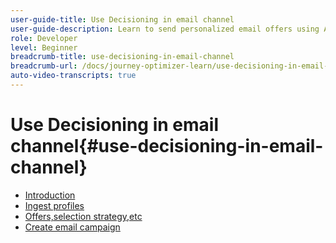 ```yaml
---
user-guide-title: Use Decisioning in email channel
user-guide-description: Learn to send personalized email offers using Adobe Journey Optimizer Decisioning.
role: Developer
level: Beginner
breadcrumb-title: use-decisioning-in-email-channel
breadcrumb-url: /docs/journey-optimizer-learn/use-decisioning-in-email-channel/introduction
auto-video-transcripts: true
---
```


# Use Decisioning in email channel{#use-decisioning-in-email-channel}

+ [Introduction](./introduction.md)
+ [Ingest profiles](./ingest-profile-create-audience.md)
+ [Offers,selection strategy,etc](./create-offers-selection-strategy-ranking-formula.md)
+ [Create email campaign](./create-email-campaign.md)
